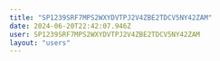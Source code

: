 ```yaml
---
title: "SP1239SRF7MPS2WXYDVTPJ2V4ZBE2TDCV5NY42ZAM"
date: 2024-06-20T22:42:07.946Z
user: SP1239SRF7MPS2WXYDVTPJ2V4ZBE2TDCV5NY42ZAM
layout: "users"
---
```

    
